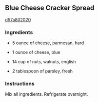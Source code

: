 ## Blue Cheese Cracker Spread

[d57a802020](http://www.food.com/recipe/blue-cheese-cracker-spread-226782)

### Ingredients

 - 5 ounce of cheese, parmesan, hard

 - 1 ounce of cheese, blue

 - 14 cup of nuts, walnuts, english

 - 2 tablespoon of parsley, fresh

### Instructions

Mix all ingredients. Refrigerate overnight.